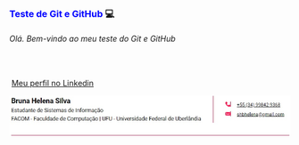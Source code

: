 ### <span style="color:blue">Teste de Git e GitHub </span>:computer:

###### _Olá. Bem-vindo ao meu teste do Git e GitHub_

​												

​																																				[Meu perfil no Linkedin](https://www.linkedin.com/in/brunahelenas/ "Clique para entrar em contato comigo")



![Assinatura Digital](dados_bruna.png)













